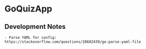 # GoQuizApp

## Development Notes
    - Parse YAML for config: https://stackoverflow.com/questions/28682439/go-parse-yaml-file
